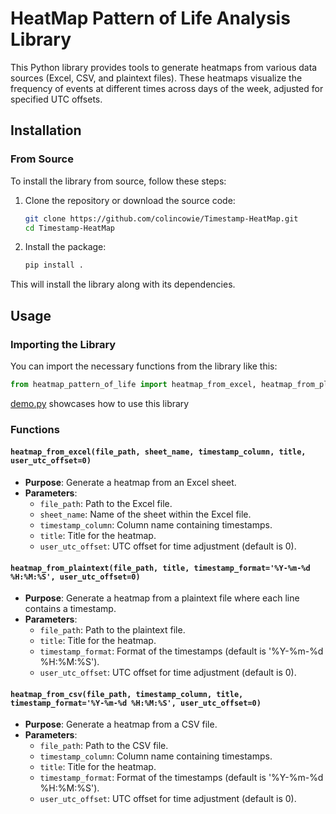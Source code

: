 # HeatMap Pattern of Life Analysis Library

This Python library provides tools to generate heatmaps from various data sources (Excel, CSV, and plaintext files). These heatmaps visualize the frequency of events at different times across days of the week, adjusted for specified UTC offsets.

## Installation

### From Source

To install the library from source, follow these steps:

1. Clone the repository or download the source code:
   ```bash
   git clone https://github.com/colincowie/Timestamp-HeatMap.git
   cd Timestamp-HeatMap
   ```

2. Install the package:
   ```bash
   pip install .
   ```

This will install the library along with its dependencies.

## Usage

### Importing the Library

You can import the necessary functions from the library like this:

```python
from heatmap_pattern_of_life import heatmap_from_excel, heatmap_from_plaintext, heatmap_from_csv
```

[demo.py](https://github.com/colincowie/Timestamp-HeatMap/blob/main/demo/demo.py) showcases how to use this library

### Functions

#### `heatmap_from_excel(file_path, sheet_name, timestamp_column, title, user_utc_offset=0)`

- **Purpose**: Generate a heatmap from an Excel sheet.
- **Parameters**:
  - `file_path`: Path to the Excel file.
  - `sheet_name`: Name of the sheet within the Excel file.
  - `timestamp_column`: Column name containing timestamps.
  - `title`: Title for the heatmap.
  - `user_utc_offset`: UTC offset for time adjustment (default is 0).

#### `heatmap_from_plaintext(file_path, title, timestamp_format='%Y-%m-%d %H:%M:%S', user_utc_offset=0)`

- **Purpose**: Generate a heatmap from a plaintext file where each line contains a timestamp.
- **Parameters**:
  - `file_path`: Path to the plaintext file.
  - `title`: Title for the heatmap.
  - `timestamp_format`: Format of the timestamps (default is '%Y-%m-%d %H:%M:%S').
  - `user_utc_offset`: UTC offset for time adjustment (default is 0).

#### `heatmap_from_csv(file_path, timestamp_column, title, timestamp_format='%Y-%m-%d %H:%M:%S', user_utc_offset=0)`

- **Purpose**: Generate a heatmap from a CSV file.
- **Parameters**:
  - `file_path`: Path to the CSV file.
  - `timestamp_column`: Column name containing timestamps.
  - `title`: Title for the heatmap.
  - `timestamp_format`: Format of the timestamps (default is '%Y-%m-%d %H:%M:%S').
  - `user_utc_offset`: UTC offset for time adjustment (default is 0).
